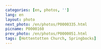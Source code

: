 ```yaml
---
categories: [en, photos, '']
lang: en
layout: photo
next_photo: /en/photos/P0000335.html
picname: P0000160
prev_photo: /en/photos/P0000051.html
tags: [Hottentotten Church, Springbocks]
---
```

